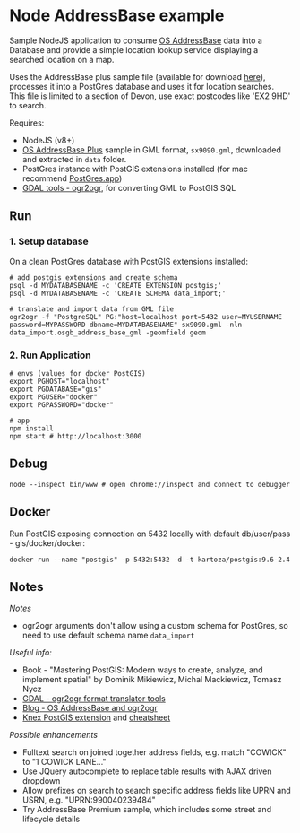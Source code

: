 # Node AddressBase example

Sample NodeJS application to consume [OS AddressBase](https://www.ordnancesurvey.co.uk/business-and-government/products/addressbase-products.html) data into a Database and provide a simple location lookup service displaying a searched location on a map.

Uses the AddressBase plus sample file (available for download [here](https://www.ordnancesurvey.co.uk/business-and-government/products/addressbase-plus.html)), processes it into a PostGres database and uses it for location searches. This file is limited to a section of Devon, use exact postcodes like 'EX2 9HD' to search.

Requires:
* NodeJS (v8+)
* [OS AddressBase Plus](https://www.ordnancesurvey.co.uk/business-and-government/products/addressbase-plus.html) sample in GML format, `sx9090.gml`, downloaded and extracted in `data` folder.
* PostGres instance with PostGIS extensions installed (for mac recommend [PostGres.app](http://postgresapp.com/))
* [GDAL tools - ogr2ogr](http://www.gdal.org/), for converting GML to PostGIS SQL

## Run

### 1. Setup database

On a clean PostGres database with PostGIS extensions installed:

```
# add postgis extensions and create schema
psql -d MYDATABASENAME -c 'CREATE EXTENSION postgis;'
psql -d MYDATABASENAME -c 'CREATE SCHEMA data_import;'

# translate and import data from GML file
ogr2ogr -f "PostgreSQL" PG:"host=localhost port=5432 user=MYUSERNAME password=MYPASSWORD dbname=MYDATABASENAME" sx9090.gml -nln data_import.osgb_address_base_gml -geomfield geom
```

### 2. Run Application

```
# envs (values for docker PostGIS)
export PGHOST="localhost"
export PGDATABASE="gis"
export PGUSER="docker"
export PGPASSWORD="docker"

# app
npm install
npm start # http://localhost:3000
```

## Debug

```
node --inspect bin/www # open chrome://inspect and connect to debugger
```

## Docker

Run PostGIS exposing connection on 5432 locally with default db/user/pass - gis/docker/docker:

```
docker run --name "postgis" -p 5432:5432 -d -t kartoza/postgis:9.6-2.4
```

## Notes

*Notes*
* ogr2ogr arguments don't allow using a custom schema for PostGres, so need to use default schema name `data_import`

*Useful info:*
* Book - "Mastering PostGIS: Modern ways to create, analyze, and implement spatial" by Dominik Mikiewicz, Michal Mackiewicz, Tomasz Nycz
* [GDAL - ogr2ogr format translator tools](http://www.gdal.org/)
* [Blog - OS AddressBase and ogr2ogr](https://jonathanjstokes.wordpress.com/2014/04/02/os-addressbase-and-ogr2ogr/)
* [Knex PostGIS extension](https://www.npmjs.com/package/knex-postgis) and [cheatsheet](http://www.g9labs.com/2016/04/08/knex-dot-js-and-bookshelf-dot-js-cheat-sheet/)

*Possible enhancements*
* Fulltext search on joined together address fields, e.g. match "COWICK" to "1 COWICK LANE..."
* Use JQuery autocomplete to replace table results with AJAX driven dropdown
* Allow prefixes on search to search specific address fields like UPRN and USRN, e.g. "UPRN:990040239484"
* Try AddressBase Premium sample, which includes some street and lifecycle details